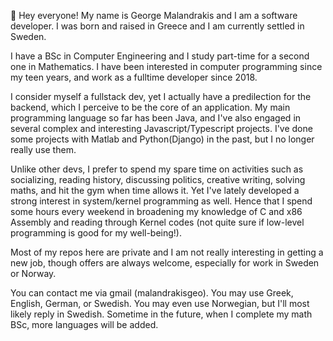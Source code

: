 👋 Hey everyone! My name is George Malandrakis and I am a software developer. I was born and raised in Greece and I am currently settled in Sweden. 

  I have a BSc in Computer Engineering and I study part-time for a second one in Mathematics. I have been interested in computer 
programming since my teen years, and work as a fulltime developer since 2018. 

  I consider myself a fullstack dev, yet I actually have a predilection for the backend, which I perceive to be the core of an application. 
My main programming language so far has been Java, and I've also engaged in several complex and interesting Javascript/Typescript projects. I've done
some projects with Matlab and Python(Django) in the past, but I no longer really use them.

  Unlike other devs, I prefer to spend my spare time on activities such as socializing, reading history, discussing politics, creative writing, solving maths, and hit the gym when time allows it. Yet I've lately developed a strong interest in system/kernel programming as well. Hence that I spend some hours every weekend in broadening my knowledge of C and  x86 Assembly and reading through Kernel codes (not quite sure if low-level programming is good for my well-being!).

  Most of my repos here are private and I am not really interesting in getting a new job, though offers are always welcome, especially for work in Sweden or
Norway. 
  
  You can contact me via gmail (malandrakisgeo). You may use Greek, English, German, or Swedish. You may even use Norwegian, but I'll most likely reply in Swedish. Sometime in the future, when I complete my math BSc, more languages will be added. 



<!---
malandrakisgeo/malandrakisgeo is a ✨ special ✨ repository because its `README.md` (this file) appears on your GitHub profile.
You can click the Preview link to take a look at your changes.
--->
